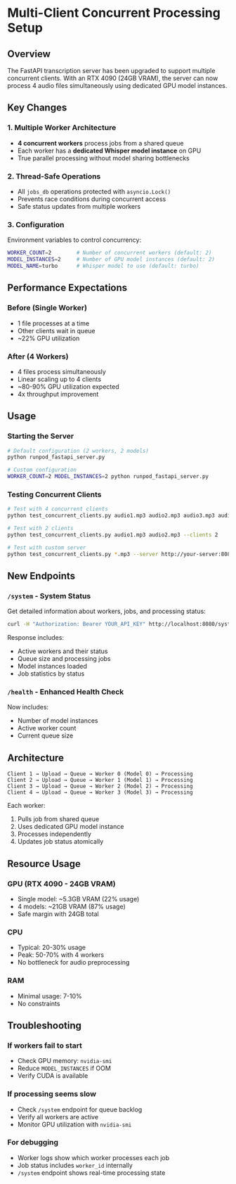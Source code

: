 # Multi-Client Concurrent Processing Setup

## Overview
The FastAPI transcription server has been upgraded to support multiple concurrent clients. With an RTX 4090 (24GB VRAM), the server can now process 4 audio files simultaneously using dedicated GPU model instances.

## Key Changes

### 1. Multiple Worker Architecture
- **4 concurrent workers** process jobs from a shared queue
- Each worker has a **dedicated Whisper model instance** on GPU
- True parallel processing without model sharing bottlenecks

### 2. Thread-Safe Operations
- All `jobs_db` operations protected with `asyncio.Lock()`
- Prevents race conditions during concurrent access
- Safe status updates from multiple workers

### 3. Configuration
Environment variables to control concurrency:
```bash
WORKER_COUNT=2        # Number of concurrent workers (default: 2)
MODEL_INSTANCES=2     # Number of GPU model instances (default: 2)
MODEL_NAME=turbo      # Whisper model to use (default: turbo)
```

## Performance Expectations

### Before (Single Worker)
- 1 file processes at a time
- Other clients wait in queue
- ~22% GPU utilization

### After (4 Workers)
- 4 files process simultaneously
- Linear scaling up to 4 clients
- ~80-90% GPU utilization expected
- 4x throughput improvement

## Usage

### Starting the Server
```bash
# Default configuration (2 workers, 2 models)
python runpod_fastapi_server.py

# Custom configuration
WORKER_COUNT=2 MODEL_INSTANCES=2 python runpod_fastapi_server.py
```

### Testing Concurrent Clients
```bash
# Test with 4 concurrent clients
python test_concurrent_clients.py audio1.mp3 audio2.mp3 audio3.mp3 audio4.mp3

# Test with 2 clients
python test_concurrent_clients.py audio1.mp3 audio2.mp3 --clients 2

# Test with custom server
python test_concurrent_clients.py *.mp3 --server http://your-server:8080 --api-key your-key
```

## New Endpoints

### `/system` - System Status
Get detailed information about workers, jobs, and processing status:
```bash
curl -H "Authorization: Bearer YOUR_API_KEY" http://localhost:8080/system
```

Response includes:
- Active workers and their status
- Queue size and processing jobs
- Model instances loaded
- Job statistics by status

### `/health` - Enhanced Health Check
Now includes:
- Number of model instances
- Active worker count
- Current queue size

## Architecture

```
Client 1 → Upload → Queue → Worker 0 (Model 0) → Processing
Client 2 → Upload → Queue → Worker 1 (Model 1) → Processing
Client 3 → Upload → Queue → Worker 2 (Model 2) → Processing
Client 4 → Upload → Queue → Worker 3 (Model 3) → Processing
```

Each worker:
1. Pulls job from shared queue
2. Uses dedicated GPU model instance
3. Processes independently
4. Updates job status atomically

## Resource Usage

### GPU (RTX 4090 - 24GB VRAM)
- Single model: ~5.3GB VRAM (22% usage)
- 4 models: ~21GB VRAM (87% usage)
- Safe margin with 24GB total

### CPU
- Typical: 20-30% usage
- Peak: 50-70% with 4 workers
- No bottleneck for audio preprocessing

### RAM
- Minimal usage: 7-10%
- No constraints

## Troubleshooting

### If workers fail to start
- Check GPU memory: `nvidia-smi`
- Reduce `MODEL_INSTANCES` if OOM
- Verify CUDA is available

### If processing seems slow
- Check `/system` endpoint for queue backlog
- Verify all workers are active
- Monitor GPU utilization with `nvidia-smi`

### For debugging
- Worker logs show which worker processes each job
- Job status includes `worker_id` internally
- `/system` endpoint shows real-time processing state